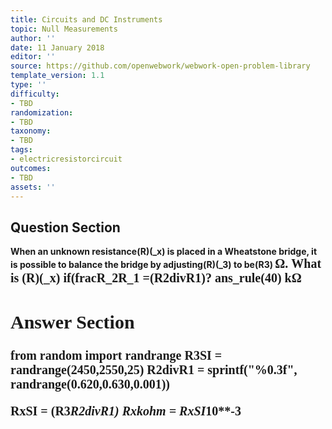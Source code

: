 ```yaml
---
title: Circuits and DC Instruments
topic: Null Measurements
author: ''
date: 11 January 2018
editor: ''
source: https://github.com/openwebwork/webwork-open-problem-library
template_version: 1.1
type: ''
difficulty:
- TBD
randomization:
- TBD
taxonomy:
- TBD
tags:
- electricresistorcircuit
outcomes:
- TBD
assets: ''
---
```


## Question Section 

<b>
When an unknown resistance(R)(_x) is placed in a Wheatstone bridge, it is possible to balance the bridge by adjusting(R)(_3) to be(R3) <span style="font-family: 'Times'; font-size: 20px";>&Omega;<span>. What is (R)(_x) if(fracR_2R_1 =(R2divR1)?
ans_rule(40) <span style="font-family: 'Times'; font-size: 20px";>k&Omega;<span>



## Answer Section

from random import randrange
R3SI = randrange(2450,2550,25)
R2divR1 = sprintf("%0.3f", randrange(0.620,0.630,0.001))

RxSI = (R3*R2divR1)
Rxkohm = RxSI*10**-3